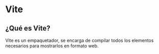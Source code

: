 # Vite

## ¿Qué es Vite?

Vite es un empaquetador, se encarga de compilar todos los elementos necesarios para mostrarlos en formato web.

